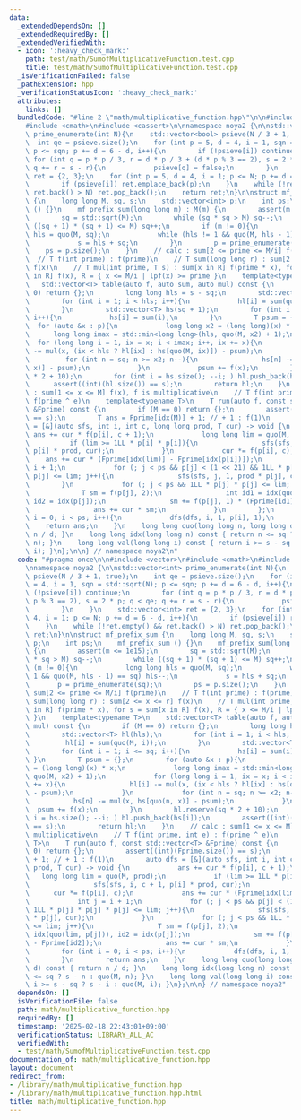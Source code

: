 ```yaml
---
data:
  _extendedDependsOn: []
  _extendedRequiredBy: []
  _extendedVerifiedWith:
  - icon: ':heavy_check_mark:'
    path: test/math/SumofMultiplicativeFunction.test.cpp
    title: test/math/SumofMultiplicativeFunction.test.cpp
  _isVerificationFailed: false
  _pathExtension: hpp
  _verificationStatusIcon: ':heavy_check_mark:'
  attributes:
    links: []
  bundledCode: "#line 2 \"math/multiplicative_function.hpp\"\n\n#include <vector>\n\
    #include <cmath>\n#include <cassert>\n\nnamespace noya2 {\n\nstd::vector<int>\
    \ prime_enumerate(int N){\n    std::vector<bool> psieve(N / 3 + 1, true);\n  \
    \  int qe = psieve.size();\n    for (int p = 5, d = 4, i = 1, sqn = std::sqrt(N);\
    \ p <= sqn; p += d = 6 - d, i++){\n        if (!psieve[i]) continue;\n       \
    \ for (int q = p * p / 3, r = d * p / 3 + (d * p % 3 == 2), s = 2 * p; q < qe;\
    \ q += r = s - r){\n            psieve[q] = false;\n        }\n    }\n    std::vector<int>\
    \ ret = {2, 3};\n    for (int p = 5, d = 4, i = 1; p <= N; p += d = 6 - d, i++){\n\
    \        if (psieve[i]) ret.emplace_back(p);\n    }\n    while (!ret.empty() &&\
    \ ret.back() > N) ret.pop_back();\n    return ret;\n}\n\nstruct mf_prefix_sum\
    \ {\n    long long M, sq, s;\n    std::vector<int> p;\n    int ps;\n    mf_prefix_sum\
    \ () {}\n    mf_prefix_sum(long long m) : M(m) {\n        assert(m <= 1e15);\n\
    \        sq = std::sqrt(M);\n        while (sq * sq > M) sq--;\n        while\
    \ ((sq + 1) * (sq + 1) <= M) sq++;\n        if (m != 0){\n            long long\
    \ hls = quo(M, sq);\n            while (hls != 1 && quo(M, hls - 1) == sq) hls--;\n\
    \            s = hls + sq;\n        }\n        p = prime_enumerate(sq);\n    \
    \    ps = p.size();\n    }\n    // calc : sum[2 <= prime <= M/i] f(prime)\n  \
    \  // T f(int prime) : f(prime)\n    // T sum(long long r) : sum[2 <= x <= r]\
    \ f(x)\n    // T mul(int prime, T s) : sum[x in R] f(prime * x), for s = sum[x\
    \ in R] f(x), R = { x <= M/i | lpf(x) >= prime }\n    template<typename T>\n \
    \   std::vector<T> table(auto f, auto sum, auto mul) const {\n        if (M ==\
    \ 0) return {};\n        long long hls = s - sq;\n        std::vector<T> hl(hls);\n\
    \        for (int i = 1; i < hls; i++){\n            hl[i] = sum(quo(M, i));\n\
    \        }\n        std::vector<T> hs(sq + 1);\n        for (int i = 1; i <= sq;\
    \ i++){\n            hs[i] = sum(i);\n        }\n        T psum = {};\n      \
    \  for (auto &x : p){\n            long long x2 = (long long)(x) * x;\n      \
    \      long long imax = std::min<long long>(hls, quo(M, x2) + 1);\n          \
    \  for (long long i = 1, ix = x; i < imax; i++, ix += x){\n                hl[i]\
    \ -= mul(x, (ix < hls ? hl[ix] : hs[quo(M, ix)]) - psum);\n            }\n   \
    \         for (int n = sq; n >= x2; n--){\n                hs[n] -= mul(x, hs[quo(n,\
    \ x)] - psum);\n            }\n            psum += f(x);\n        }\n        hl.reserve(sq\
    \ * 2 + 10);\n        for (int i = hs.size(); --i; ) hl.push_back(hs[i]);\n  \
    \      assert((int)(hl.size()) == s);\n        return hl;\n    }\n    // calc\
    \ : sum[1 <= x <= M] f(x), f is multiplicative\n    // T f(int prime, int e) :\
    \ f(prime ^ e)\n    template<typename T>\n    T run(auto f, const std::vector<T>\
    \ &Fprime) const {\n        if (M == 0) return {};\n        assert((int)(Fprime.size())\
    \ == s);\n        T ans = Fprime[idx(M)] + 1; // + 1 : f(1)\n        auto dfs\
    \ = [&](auto sfs, int i, int c, long long prod, T cur) -> void {\n           \
    \ ans += cur * f(p[i], c + 1);\n            long long lim = quo(M, prod);\n  \
    \          if (lim >= 1LL * p[i] * p[i]){\n                sfs(sfs, i, c + 1,\
    \ p[i] * prod, cur);\n            }\n            cur *= f(p[i], c);\n        \
    \    ans += cur * (Fprime[idx(lim)] - Fprime[idx(p[i])]);\n            int j =\
    \ i + 1;\n            for (; j < ps && p[j] < (1 << 21) && 1LL * p[j] * p[j] *\
    \ p[j] <= lim; j++){\n                sfs(sfs, j, 1, prod * p[j], cur);\n    \
    \        }\n            for (; j < ps && 1LL * p[j] * p[j] <= lim; j++){\n   \
    \             T sm = f(p[j], 2);\n                int id1 = idx(quo(lim, p[j])),\
    \ id2 = idx(p[j]);\n                sm += f(p[j], 1) * (Fprime[id1] - Fprime[id2]);\n\
    \                ans += cur * sm;\n            }\n        };\n        for (int\
    \ i = 0; i < ps; i++){\n            dfs(dfs, i, 1, p[i], 1);\n        }\n    \
    \    return ans;\n    }\n    long long quo(long long n, long long d) const { return\
    \ n / d; }\n    long long idx(long long n) const { return n <= sq ? s - n : quo(M,\
    \ n); }\n    long long val(long long i) const { return i >= s - sq ? s - i : quo(M,\
    \ i); }\n};\n\n} // namespace noya2\n"
  code: "#pragma once\n\n#include <vector>\n#include <cmath>\n#include <cassert>\n\
    \nnamespace noya2 {\n\nstd::vector<int> prime_enumerate(int N){\n    std::vector<bool>\
    \ psieve(N / 3 + 1, true);\n    int qe = psieve.size();\n    for (int p = 5, d\
    \ = 4, i = 1, sqn = std::sqrt(N); p <= sqn; p += d = 6 - d, i++){\n        if\
    \ (!psieve[i]) continue;\n        for (int q = p * p / 3, r = d * p / 3 + (d *\
    \ p % 3 == 2), s = 2 * p; q < qe; q += r = s - r){\n            psieve[q] = false;\n\
    \        }\n    }\n    std::vector<int> ret = {2, 3};\n    for (int p = 5, d =\
    \ 4, i = 1; p <= N; p += d = 6 - d, i++){\n        if (psieve[i]) ret.emplace_back(p);\n\
    \    }\n    while (!ret.empty() && ret.back() > N) ret.pop_back();\n    return\
    \ ret;\n}\n\nstruct mf_prefix_sum {\n    long long M, sq, s;\n    std::vector<int>\
    \ p;\n    int ps;\n    mf_prefix_sum () {}\n    mf_prefix_sum(long long m) : M(m)\
    \ {\n        assert(m <= 1e15);\n        sq = std::sqrt(M);\n        while (sq\
    \ * sq > M) sq--;\n        while ((sq + 1) * (sq + 1) <= M) sq++;\n        if\
    \ (m != 0){\n            long long hls = quo(M, sq);\n            while (hls !=\
    \ 1 && quo(M, hls - 1) == sq) hls--;\n            s = hls + sq;\n        }\n \
    \       p = prime_enumerate(sq);\n        ps = p.size();\n    }\n    // calc :\
    \ sum[2 <= prime <= M/i] f(prime)\n    // T f(int prime) : f(prime)\n    // T\
    \ sum(long long r) : sum[2 <= x <= r] f(x)\n    // T mul(int prime, T s) : sum[x\
    \ in R] f(prime * x), for s = sum[x in R] f(x), R = { x <= M/i | lpf(x) >= prime\
    \ }\n    template<typename T>\n    std::vector<T> table(auto f, auto sum, auto\
    \ mul) const {\n        if (M == 0) return {};\n        long long hls = s - sq;\n\
    \        std::vector<T> hl(hls);\n        for (int i = 1; i < hls; i++){\n   \
    \         hl[i] = sum(quo(M, i));\n        }\n        std::vector<T> hs(sq + 1);\n\
    \        for (int i = 1; i <= sq; i++){\n            hs[i] = sum(i);\n       \
    \ }\n        T psum = {};\n        for (auto &x : p){\n            long long x2\
    \ = (long long)(x) * x;\n            long long imax = std::min<long long>(hls,\
    \ quo(M, x2) + 1);\n            for (long long i = 1, ix = x; i < imax; i++, ix\
    \ += x){\n                hl[i] -= mul(x, (ix < hls ? hl[ix] : hs[quo(M, ix)])\
    \ - psum);\n            }\n            for (int n = sq; n >= x2; n--){\n     \
    \           hs[n] -= mul(x, hs[quo(n, x)] - psum);\n            }\n          \
    \  psum += f(x);\n        }\n        hl.reserve(sq * 2 + 10);\n        for (int\
    \ i = hs.size(); --i; ) hl.push_back(hs[i]);\n        assert((int)(hl.size())\
    \ == s);\n        return hl;\n    }\n    // calc : sum[1 <= x <= M] f(x), f is\
    \ multiplicative\n    // T f(int prime, int e) : f(prime ^ e)\n    template<typename\
    \ T>\n    T run(auto f, const std::vector<T> &Fprime) const {\n        if (M ==\
    \ 0) return {};\n        assert((int)(Fprime.size()) == s);\n        T ans = Fprime[idx(M)]\
    \ + 1; // + 1 : f(1)\n        auto dfs = [&](auto sfs, int i, int c, long long\
    \ prod, T cur) -> void {\n            ans += cur * f(p[i], c + 1);\n         \
    \   long long lim = quo(M, prod);\n            if (lim >= 1LL * p[i] * p[i]){\n\
    \                sfs(sfs, i, c + 1, p[i] * prod, cur);\n            }\n      \
    \      cur *= f(p[i], c);\n            ans += cur * (Fprime[idx(lim)] - Fprime[idx(p[i])]);\n\
    \            int j = i + 1;\n            for (; j < ps && p[j] < (1 << 21) &&\
    \ 1LL * p[j] * p[j] * p[j] <= lim; j++){\n                sfs(sfs, j, 1, prod\
    \ * p[j], cur);\n            }\n            for (; j < ps && 1LL * p[j] * p[j]\
    \ <= lim; j++){\n                T sm = f(p[j], 2);\n                int id1 =\
    \ idx(quo(lim, p[j])), id2 = idx(p[j]);\n                sm += f(p[j], 1) * (Fprime[id1]\
    \ - Fprime[id2]);\n                ans += cur * sm;\n            }\n        };\n\
    \        for (int i = 0; i < ps; i++){\n            dfs(dfs, i, 1, p[i], 1);\n\
    \        }\n        return ans;\n    }\n    long long quo(long long n, long long\
    \ d) const { return n / d; }\n    long long idx(long long n) const { return n\
    \ <= sq ? s - n : quo(M, n); }\n    long long val(long long i) const { return\
    \ i >= s - sq ? s - i : quo(M, i); }\n};\n\n} // namespace noya2"
  dependsOn: []
  isVerificationFile: false
  path: math/multiplicative_function.hpp
  requiredBy: []
  timestamp: '2025-02-18 22:43:01+09:00'
  verificationStatus: LIBRARY_ALL_AC
  verifiedWith:
  - test/math/SumofMultiplicativeFunction.test.cpp
documentation_of: math/multiplicative_function.hpp
layout: document
redirect_from:
- /library/math/multiplicative_function.hpp
- /library/math/multiplicative_function.hpp.html
title: math/multiplicative_function.hpp
---
```

